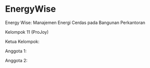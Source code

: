 # EnergyWise
Energy Wise: Manajemen Energi Cerdas pada Bangunan Perkantoran

Kelompok 11 (ProJoy)

Ketua Kelompok: 

Anggota 1: 

Anggota 2: 
